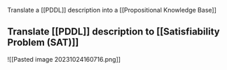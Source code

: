 Translate a [[PDDL]] description into a [[Propositional Knowledge Base]]

## Translate [[PDDL]] description to [[Satisfiability Problem (SAT)]]
![[Pasted image 20231024160716.png]]